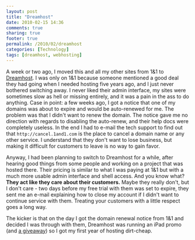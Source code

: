 ```yaml
---
layout: post
title: "Dreamhost"
date: 2010-02-15 14:36
comments: true
sharing: true
footer: true
permalink: /2010/02/dreamhost
categories: [Technology]
tags: [dreamhost, webhosting]
---
```

A week or two ago, I moved this and all my other sites from 1&1 to [Dreamhost](http://www.dreamhost.com/). I was only on 1&1 because someone mentioned a good deal they had going when I needed hosting five years ago, and I just never bothered switching away. I never liked their admin interface, my sites were sometimes slow as hell or missing entirely, and it was a pain in the ass to do anything. Case in point: a few weeks ago, I got a notice that one of my domains was about to expire and would be auto-renewed for me. The problem was that I didn't want to renew the domain. The notice gave me no direction with regards to disabling the auto-renew, and their help docs were completely useless. In the end I had to e-mail the tech support to find out that `http://cancel.1and1.com` is the place to cancel a domain name or any other service. I understand that they don't want to lose business, but making it difficult for customers to leave is no way to gain favor.

Anyway, I had been planning to switch to Dreamhost for a while, after hearing good things from some people and working on a project that was hosted there. Their pricing is similar to what I was paying at 1&1 but with a much more usable admin interface and shell access. And you know what? **They act like they care about their customers.** Maybe they really don't, but I don't care - two days before my free trial with them was set to expire, they sent me an e-mail explaining how to close my account if I didn't want to continue service with them. Treating your customers with a little respect goes a long way.

The kicker is that on the day I got the domain renewal notice from 1&1 and decided I was through with them, Dreamhost was running an iPad promo (and [a giveaway](http://blog.dreamhost.com/2010/01/27/the-happy-dreamhost-apple-a-day-tablet-contest/)) so I got my first year of hosting dirt-cheap.
